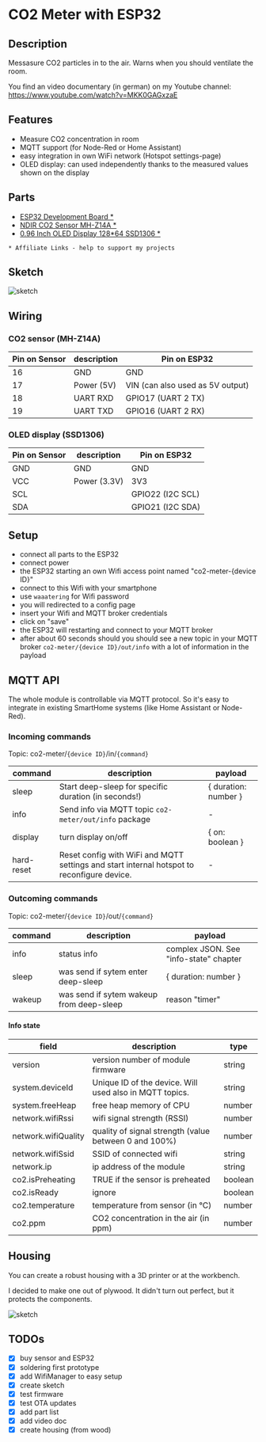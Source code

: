 # CO2 Meter with ESP32

## Description

Messasure CO2 particles in to the air.
Warns when you should ventilate the room.

You find an video documentary (in german) on my Youtube channel:
https://www.youtube.com/watch?v=MKK0GAGxzaE

## Features

- Measure CO2 concentration in room
- MQTT support (for Node-Red or Home Assistant)
- easy integration in own WiFi network (Hotspot settings-page)
- OLED display: can used independently thanks to the measured values shown on the display

## Parts

- [ESP32 Development Board \*](https://www.banggood.com/custlink/mKDYaR8Uuc)
- [NDIR CO2 Sensor MH-Z14A \*](https://www.banggood.com/custlink/DmDhaY8k79)
- [0.96 Inch OLED Display 128\*64 SSD1306 \*](https://www.banggood.com/custlink/3DmyLhZMwa)

`* Affiliate Links - help to support my projects`

## Sketch

![sketch](/docs/sketch_bb.png)

## Wiring

### CO2 sensor (MH-Z14A)

| Pin on Sensor | description | Pin on ESP32                     |
| ------------- | ----------- | -------------------------------- |
| 16            | GND         | GND                              |
| 17            | Power (5V)  | VIN (can also used as 5V output) |
| 18            | UART RXD    | GPIO17 (UART 2 TX)               |
| 19            | UART TXD    | GPIO16 (UART 2 RX)               |

### OLED display (SSD1306)

| Pin on Sensor | description  | Pin on ESP32     |
| ------------- | ------------ | ---------------- |
| GND           | GND          | GND              |
| VCC           | Power (3.3V) | 3V3              |
| SCL           |              | GPIO22 (I2C SCL) |
| SDA           |              | GPIO21 (I2C SDA) |

## Setup

- connect all parts to the ESP32
- connect power
- the ESP32 starting an own Wifi access point named "co2-meter-{device ID}"
- connect to this Wifi with your smartphone
- use `waaatering` for Wifi password
- you will redirected to a config page
- insert your Wifi and MQTT broker credentials
- click on "save"
- the ESP32 will restarting and connect to your MQTT broker
- after about 60 seconds should you should see a new topic in your MQTT broker `co2-meter/{device ID}/out/info` with a lot of information in the payload

## MQTT API

The whole module is controllable via MQTT protocol. So it's easy to integrate in existing SmartHome systems (like Home Assistant or Node-Red).

### Incoming commands

Topic: co2-meter/`{device ID}`/in/`{command}`

| command    | description                                                                                | payload              |
| ---------- | ------------------------------------------------------------------------------------------ | -------------------- |
| sleep      | Start deep-sleep for specific duration (in seconds!)                                       | { duration: number } |
| info       | Send info via MQTT topic `co2-meter/out/info` package                                      | -                    |
| display    | turn display on/off                                                                        | { on: boolean }      |
| hard-reset | Reset config with WiFi and MQTT settings and start internal hotspot to reconfigure device. | -                    |

### Outcoming commands

Topic: co2-meter/`{device ID}`/out/`{command}`

| command | description                              | payload                                |
| ------- | ---------------------------------------- | -------------------------------------- |
| info    | status info                              | complex JSON. See "info-state" chapter |
| sleep   | was send if sytem enter deep-sleep       | { duration: number }                   |
| wakeup  | was send if sytem wakeup from deep-sleep | reason "timer"                         |

#### Info state

| field               | description                                             | type    |
| ------------------- | ------------------------------------------------------- | ------- |
| version             | version number of module firmware                       | string  |
| system.deviceId     | Unique ID of the device. Will used also in MQTT topics. | string  |
| system.freeHeap     | free heap memory of CPU                                 | number  |
| network.wifiRssi    | wifi signal strength (RSSI)                             | number  |
| network.wifiQuality | quality of signal strength (value between 0 and 100%)   | number  |
| network.wifiSsid    | SSID of connected wifi                                  | string  |
| network.ip          | ip address of the module                                | string  |
| co2.isPreheating    | TRUE if the sensor is preheated                         | boolean |
| co2.isReady         | ignore                             | boolean |
| co2.temperature     | temperature from sensor (in °C)                         | number  |
| co2.ppm             | CO2 concentration in the air (in ppm)                   | number  |

## Housing

You can create a robust housing with a 3D printer or at the workbench.

I decided to make one out of plywood. It didn't turn out perfect, but it protects the components.

![sketch](/docs/housing.jpg)

## TODOs

- [x] buy sensor and ESP32
- [x] soldering first prototype
- [x] add WifiManager to easy setup
- [x] create sketch
- [x] test firmware
- [x] test OTA updates
- [x] add part list
- [x] add video doc
- [x] create housing (from wood)
